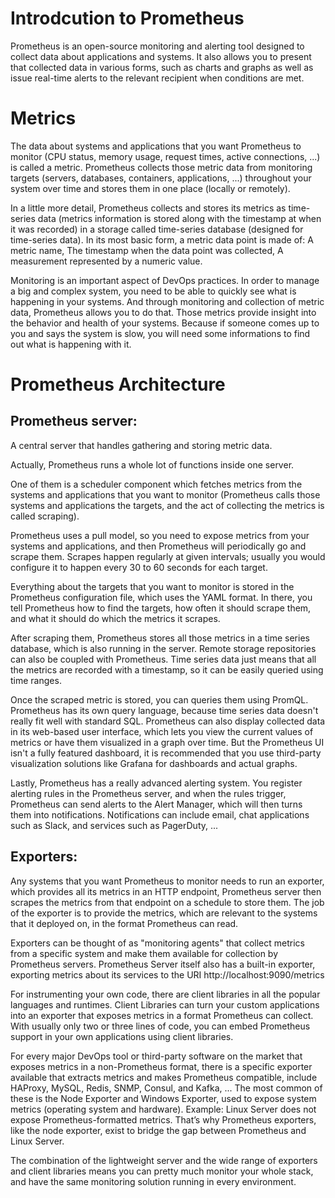# Introdcution to Prometheus

Prometheus is an open-source monitoring and alerting tool designed to collect data about applications and systems. It also allows you to present that collected data in various forms, such as charts and graphs as well as issue real-time alerts to the relevant recipient when conditions are met.

# Metrics

The data about systems and applications that you want Prometheus to monitor (CPU status, memory usage, request times, active connections, ...) is called a metric. Prometheus collects those metric data from monitoring targets (servers, databases, containers, applications, ...) throughout your system over time and stores them in one place (locally or remotely).

In a little more detail, Prometheus collects and stores its metrics as time-series data (metrics information is stored along with the timestamp at when it was recorded) in a storage called time-series database (designed for time-series data). In its most basic form, a metric data point is made of: A metric name, The timestamp when the data point was collected, A measurement represented by a numeric value.

Monitoring is an important aspect of DevOps practices. In order to manage a big and complex system, you need to be able to quickly see what is happening in your systems. And through monitoring and collection of metric data, Prometheus allows you to do that. Those metrics provide insight into the behavior and health of your systems. Because if someone comes up to you and says the system is slow, you will need some informations to find out what is happening with it.

# Prometheus Architecture

## Prometheus server:

A central server that handles gathering and storing metric data.

Actually, Prometheus runs a whole lot of functions inside one server. 

One of them is a scheduler component which fetches metrics from the systems and applications that you want to monitor (Prometheus calls those systems and applications the targets, and the act of collecting the metrics is called scraping).

Prometheus uses a pull model, so you need to expose metrics from your systems and applications, and then Prometheus will periodically go and scrape them. Scrapes happen regularly at given intervals; usually you would configure it to happen every 30 to 60 seconds for each target.

Everything about the targets that you want to monitor is stored in the Prometheus configuration file, which uses the YAML format. In there, you tell Prometheus how to find the targets, how often it should scrape them, and what it should do which the metrics it scrapes.

After scraping them, Prometheus stores all those metrics in a time series database, which is also running in the server. Remote storage repositories can also be coupled with Prometheus. Time series data just means that all the metrics are recorded with a timestamp, so it can be easily queried using time ranges.

Once the scraped metric is stored, you can queries them using PromQL. Prometheus has its own query language, because time series data doesn't really fit well with standard SQL. Prometheus can also display collected data in its web-based user interface, which lets you view the current values of metrics or have them visualized in a graph over time. But the Prometheus UI isn't a fully featured dashboard, it is recommended that you use third-party visualization solutions like Grafana for dashboards and actual graphs. 

Lastly, Prometheus has a really advanced alerting system. You register alerting rules in the Prometheus server, and when the rules trigger, Prometheus can send alerts to the Alert Manager, which will then turns them into notifications. Notifications can include email, chat applications such as Slack, and services such as PagerDuty, ...

## Exporters:

Any systems that you want Prometheus to monitor needs to run an exporter, which provides all its metrics in an HTTP endpoint, Prometheus server then scrapes the metrics from that endpoint on a schedule to store them. The job of the exporter is to provide the metrics, which are relevant to the systems that it deployed on, in the format Prometheus can read.

Exporters can be thought of as "monitoring agents" that collect metrics from a specific system and make them available for collection by Prometheus servers. Prometheus Server itself also has a built-in exporter, exporting metrics about its services to the URI http://localhost:9090/metrics

For instrumenting your own code, there are client libraries in all the popular languages and runtimes. Client Libraries can turn your custom applications into an exporter that exposes metrics in a format Prometheus can collect. With usually only two or three lines of code, you can embed Prometheus support in your own applications using client libraries.

For every major DevOps tool or third-party software on the market that exposes metrics in a non-Prometheus format, there is a specific exporter available that extracts metrics and makes Prometheus compatible, include HAProxy, MySQL, Redis, SNMP, Consul, and Kafka, ... The most common of these is the Node Exporter and Windows Exporter, used to expose system metrics (operating system and hardware). Example: Linux Server does not expose Prometheus-formatted metrics. That’s why Prometheus exporters, like the node exporter, exist to bridge the gap between Prometheus and Linux Server.

The combination of the lightweight server and the wide range of exporters and client libraries means you can pretty much monitor your whole stack, and have the same monitoring solution running in every environment.

